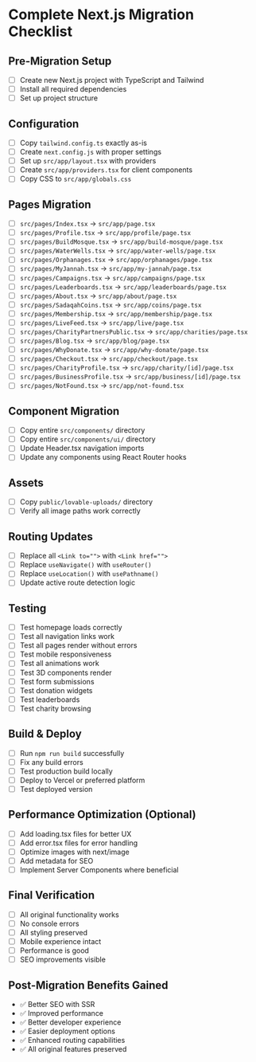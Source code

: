 
# Complete Next.js Migration Checklist

## Pre-Migration Setup
- [ ] Create new Next.js project with TypeScript and Tailwind
- [ ] Install all required dependencies
- [ ] Set up project structure

## Configuration
- [ ] Copy `tailwind.config.ts` exactly as-is
- [ ] Create `next.config.js` with proper settings
- [ ] Set up `src/app/layout.tsx` with providers
- [ ] Create `src/app/providers.tsx` for client components
- [ ] Copy CSS to `src/app/globals.css`

## Pages Migration
- [ ] `src/pages/Index.tsx` → `src/app/page.tsx`
- [ ] `src/pages/Profile.tsx` → `src/app/profile/page.tsx`
- [ ] `src/pages/BuildMosque.tsx` → `src/app/build-mosque/page.tsx`
- [ ] `src/pages/WaterWells.tsx` → `src/app/water-wells/page.tsx`
- [ ] `src/pages/Orphanages.tsx` → `src/app/orphanages/page.tsx`
- [ ] `src/pages/MyJannah.tsx` → `src/app/my-jannah/page.tsx`
- [ ] `src/pages/Campaigns.tsx` → `src/app/campaigns/page.tsx`
- [ ] `src/pages/Leaderboards.tsx` → `src/app/leaderboards/page.tsx`
- [ ] `src/pages/About.tsx` → `src/app/about/page.tsx`
- [ ] `src/pages/SadaqahCoins.tsx` → `src/app/coins/page.tsx`
- [ ] `src/pages/Membership.tsx` → `src/app/membership/page.tsx`
- [ ] `src/pages/LiveFeed.tsx` → `src/app/live/page.tsx`
- [ ] `src/pages/CharityPartnersPublic.tsx` → `src/app/charities/page.tsx`
- [ ] `src/pages/Blog.tsx` → `src/app/blog/page.tsx`
- [ ] `src/pages/WhyDonate.tsx` → `src/app/why-donate/page.tsx`
- [ ] `src/pages/Checkout.tsx` → `src/app/checkout/page.tsx`
- [ ] `src/pages/CharityProfile.tsx` → `src/app/charity/[id]/page.tsx`
- [ ] `src/pages/BusinessProfile.tsx` → `src/app/business/[id]/page.tsx`
- [ ] `src/pages/NotFound.tsx` → `src/app/not-found.tsx`

## Component Migration
- [ ] Copy entire `src/components/` directory
- [ ] Copy entire `src/components/ui/` directory
- [ ] Update Header.tsx navigation imports
- [ ] Update any components using React Router hooks

## Assets
- [ ] Copy `public/lovable-uploads/` directory
- [ ] Verify all image paths work correctly

## Routing Updates
- [ ] Replace all `<Link to="">` with `<Link href="">`
- [ ] Replace `useNavigate()` with `useRouter()`
- [ ] Replace `useLocation()` with `usePathname()`
- [ ] Update active route detection logic

## Testing
- [ ] Test homepage loads correctly
- [ ] Test all navigation links work
- [ ] Test all pages render without errors
- [ ] Test mobile responsiveness
- [ ] Test all animations work
- [ ] Test 3D components render
- [ ] Test form submissions
- [ ] Test donation widgets
- [ ] Test leaderboards
- [ ] Test charity browsing

## Build & Deploy
- [ ] Run `npm run build` successfully
- [ ] Fix any build errors
- [ ] Test production build locally
- [ ] Deploy to Vercel or preferred platform
- [ ] Test deployed version

## Performance Optimization (Optional)
- [ ] Add loading.tsx files for better UX
- [ ] Add error.tsx files for error handling
- [ ] Optimize images with next/image
- [ ] Add metadata for SEO
- [ ] Implement Server Components where beneficial

## Final Verification
- [ ] All original functionality works
- [ ] No console errors
- [ ] All styling preserved
- [ ] Mobile experience intact
- [ ] Performance is good
- [ ] SEO improvements visible

## Post-Migration Benefits Gained
- ✅ Better SEO with SSR
- ✅ Improved performance
- ✅ Better developer experience
- ✅ Easier deployment options
- ✅ Enhanced routing capabilities
- ✅ All original features preserved
